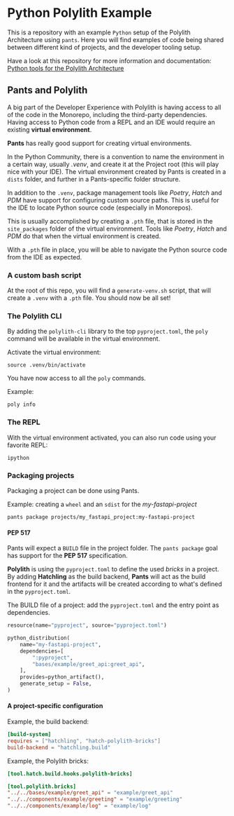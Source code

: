 # Python Polylith Example

This is a repository with an example `Python` setup of the Polylith Architecture using `pants`.
Here you will find examples of code being shared between different kind of projects,
and the developer tooling setup.

Have a look at this repository for more information and documentation:
[Python tools for the Polylith Architecture](https://github.com/DavidVujic/python-polylith)


## Pants and Polylith
A big part of the Developer Experience with Polylith is having access to all of the code in the
Monorepo, including the third-party dependencies. Having access to Python code
from a REPL and an IDE would require an existing __virtual environment__.

__Pants__ has really good support for creating virtual environments.

In the Python Community, there is a convention to name the environment in a certain way, usually _.venv_,
and create it at the Project root (this will play nice with your IDE). The virtual environment
created by Pants is created in a `dists` folder, and further in a Pants-specific folder structure.

In addition to the `.venv`, package management tools like _Poetry_, _Hatch_ and _PDM_ have support for
configuring custom source paths. This is useful for the IDE to locate Python source code (especially in Monorepos).

This is usually accomplished by creating a `.pth` file, that is stored in the `site_packages` folder of the virtual environment.
Tools like _Poetry_, _Hatch_ and _PDM_ do that when the virtual environment is created.

With a `.pth` file in place, you will be able to navigate the Python source code from the IDE as expected.

### A custom bash script
At the root of this repo, you will find a `generate-venv.sh` script, that will create a `.venv` with a `.pth` file.
You should now be all set!

### The Polylith CLI
By adding the `polylith-cli` library to the top `pyproject.toml`, the `poly` command will be available in the virtual environment.

Activate the virtual environment:

``` shell
source .venv/bin/activate
```

You have now access to all the `poly` commands.

Example:
``` shell
poly info
```

### The REPL
With the virtual environment activated, you can also run code using your favorite REPL:

``` shell
ipython
```

### Packaging projects
Packaging a project can be done using Pants.

Example: creating a `wheel` and an `sdist` for the _my-fastapi-project_
``` shell
pants package projects/my_fastapi_project:my-fastapi-project
```

#### PEP 517
Pants will expect a `BUILD` file in the project folder. The `pants package` goal has support for the
__PEP 517__ specification.

__Polylith__ is using the `pyproject.toml` to define the used _bricks_ in a project.
By adding __Hatchling__ as the build backend, __Pants__ will act as the build frontend for it
and the artifacts will be created according to what's defined in the `pyproject.toml`.

The BUILD file of a project:
add the `pyproject.toml` and the entry point as dependencies.

``` python
resource(name="pyproject", source="pyproject.toml")

python_distribution(
    name="my-fastapi-project",
    dependencies=[
        ":pyproject",
        "bases/example/greet_api:greet_api",
    ],
    provides=python_artifact(),
    generate_setup = False,
)
```

#### A project-specific configuration

Example, the build backend:
``` toml
[build-system]
requires = ["hatchling", "hatch-polylith-bricks"]
build-backend = "hatchling.build"
```

Example, the Polylith bricks:
``` toml
[tool.hatch.build.hooks.polylith-bricks]

[tool.polylith.bricks]
"../../bases/example/greet_api" = "example/greet_api"
"../../components/example/greeting" = "example/greeting"
"../../components/example/log" = "example/log"
```
